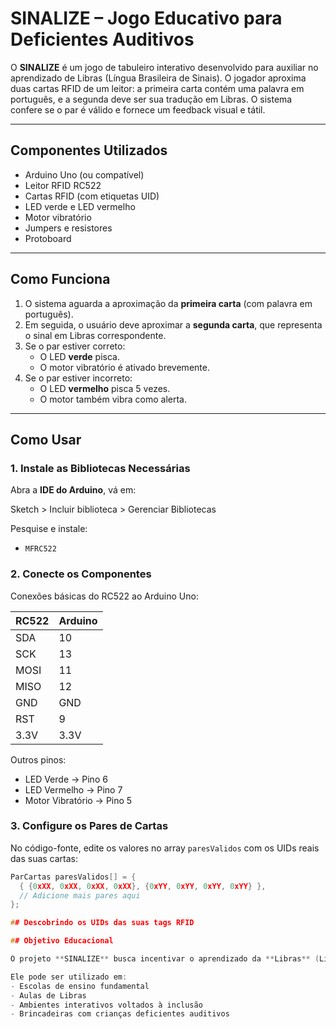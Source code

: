 # SINALIZE – Jogo Educativo para Deficientes Auditivos

O **SINALIZE** é um jogo de tabuleiro interativo desenvolvido para auxiliar no aprendizado de Libras (Língua Brasileira de Sinais). O jogador aproxima duas cartas RFID de um leitor: a primeira carta contém uma palavra em português, e a segunda deve ser sua tradução em Libras. O sistema confere se o par é válido e fornece um feedback visual e tátil.

---

##  Componentes Utilizados

- Arduino Uno (ou compatível)
- Leitor RFID RC522
- Cartas RFID (com etiquetas UID)
- LED verde e LED vermelho
- Motor vibratório
- Jumpers e resistores
- Protoboard

---

## Como Funciona

1. O sistema aguarda a aproximação da **primeira carta** (com palavra em português).
2. Em seguida, o usuário deve aproximar a **segunda carta**, que representa o sinal em Libras correspondente.
3. Se o par estiver correto:
   - O LED **verde** pisca.
   - O motor vibratório é ativado brevemente.
4. Se o par estiver incorreto:
   - O LED **vermelho** pisca 5 vezes.
   - O motor também vibra como alerta.

---

## Como Usar

### 1. Instale as Bibliotecas Necessárias

Abra a **IDE do Arduino**, vá em:

Sketch > Incluir biblioteca > Gerenciar Bibliotecas

Pesquise e instale:

- `MFRC522`

### 2. Conecte os Componentes

Conexões básicas do RC522 ao Arduino Uno:

| RC522 | Arduino |
|-------|---------|
| SDA   | 10      |
| SCK   | 13      |
| MOSI  | 11      |
| MISO  | 12      |
| GND   | GND     |
| RST   | 9       |
| 3.3V  | 3.3V    |

Outros pinos:

- LED Verde → Pino 6
- LED Vermelho → Pino 7
- Motor Vibratório → Pino 5

### 3. Configure os Pares de Cartas

No código-fonte, edite os valores no array `paresValidos` com os UIDs reais das suas cartas:

```cpp
ParCartas paresValidos[] = {
  { {0xXX, 0xXX, 0xXX, 0xXX}, {0xYY, 0xYY, 0xYY, 0xYY} },
  // Adicione mais pares aqui
};

## Descobrindo os UIDs das suas tags RFID

## Objetivo Educacional

O projeto **SINALIZE** busca incentivar o aprendizado da **Libras** (Língua Brasileira de Sinais) de forma **lúdica**, integrando **tecnologia** com **educação inclusiva**.

Ele pode ser utilizado em:
- Escolas de ensino fundamental
- Aulas de Libras
- Ambientes interativos voltados à inclusão
- Brincadeiras com crianças deficientes auditivos





